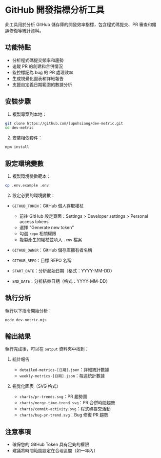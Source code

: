 # GitHub 開發指標分析工具

此工具用於分析 GitHub 儲存庫的開發效率指標，包含程式碼提交、PR 審查和錯誤修復等統計資料。

## 功能特點

- 分析程式碼提交頻率和趨勢
- 追蹤 PR 的創建和合併情況
- 監控標記為 bug 的 PR 處理效率
- 生成視覺化圖表和詳細報告
- 支援自定義日期範圍的數據分析

## 安裝步驟

1. 複製專案到本地：

```bash
git clone https://github.com/lupohsiang/dev-metric.git
cd dev-metric
```

2. 安裝相依套件：

```bash
npm install
```

## 設定環境變數

1. 複製環境變數範本：

```bash
cp .env.example .env
```

2. 設定必要的環境變數：

- `GITHUB_TOKEN`：GitHub 個人存取權杖

  - 前往 GitHub 設定頁面：Settings > Developer settings > Personal access tokens
  - 選擇 "Generate new token"
  - 勾選 `repo` 相關權限
  - 複製產生的權杖並填入 `.env` 檔案

- `GITHUB_OWNER`：GitHub 儲存庫擁有者名稱
- `GITHUB_REPO`：目標 REPO 名稱
- `START_DATE`：分析起始日期（格式：YYYY-MM-DD）
- `END_DATE`：分析結束日期（格式：YYYY-MM-DD）

## 執行分析

執行以下指令開始分析：

```bash
node dev-metric.mjs
```

## 輸出結果

執行完成後，可以在 `output` 資料夾中找到：

1. 統計報告

   - `detailed-metrics-[日期].json`：詳細統計數據
   - `weekly-metrics-[日期].json`：每週統計數據

2. 視覺化圖表（SVG 格式）
   - `charts/pr-trends.svg`：PR 趨勢圖
   - `charts/merge-time-trend.svg`：PR 合併時間趨勢
   - `charts/commit-activity.svg`：程式碼提交活動
   - `charts/bug-pr-trend.svg`：Bug 修復 PR 趨勢

## 注意事項

- 確保您的 GitHub Token 具有足夠的權限
- 建議將時間範圍設定在合理區間（如一年內）
